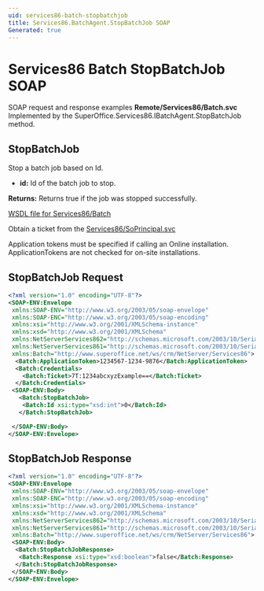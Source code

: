 ```yaml
---
uid: services86-batch-stopbatchjob
title: Services86.BatchAgent.StopBatchJob SOAP
Generated: true
---
```


# Services86 Batch StopBatchJob SOAP

SOAP request and response examples **Remote/Services86/Batch.svc**
Implemented by the <see cref="M:SuperOffice.Services86.IBatchAgent.StopBatchJob">SuperOffice.Services86.IBatchAgent.StopBatchJob</see> method.

## StopBatchJob

Stop a batch job based on Id.

* **id:** Id of the batch job to stop.

**Returns:** Returns true if the job was stopped successfully.


[WSDL file for Services86/Batch](../Services86-Batch.md)

Obtain a ticket from the [Services86/SoPrincipal.svc](../SoPrincipal/index.md)

Application tokens must be specified if calling an Online installation. ApplicationTokens are not checked for on-site installations.

## StopBatchJob Request

```xml
<?xml version="1.0" encoding="UTF-8"?>
<SOAP-ENV:Envelope
 xmlns:SOAP-ENV="http://www.w3.org/2003/05/soap-envelope"
 xmlns:SOAP-ENC="http://www.w3.org/2003/05/soap-encoding"
 xmlns:xsi="http://www.w3.org/2001/XMLSchema-instance"
 xmlns:xsd="http://www.w3.org/2001/XMLSchema"
 xmlns:NetServerServices862="http://schemas.microsoft.com/2003/10/Serialization/Arrays"
 xmlns:NetServerServices861="http://schemas.microsoft.com/2003/10/Serialization/"
 xmlns:Batch="http://www.superoffice.net/ws/crm/NetServer/Services86">
  <Batch:ApplicationToken>1234567-1234-9876</Batch:ApplicationToken>
  <Batch:Credentials>
    <Batch:Ticket>7T:1234abcxyzExample==</Batch:Ticket>
  </Batch:Credentials>
 <SOAP-ENV:Body>
   <Batch:StopBatchJob>
    <Batch:Id xsi:type="xsd:int">0</Batch:Id>
   </Batch:StopBatchJob>

 </SOAP-ENV:Body>
</SOAP-ENV:Envelope>

```


## StopBatchJob Response

```xml
<?xml version="1.0" encoding="UTF-8"?>
<SOAP-ENV:Envelope
 xmlns:SOAP-ENV="http://www.w3.org/2003/05/soap-envelope"
 xmlns:SOAP-ENC="http://www.w3.org/2003/05/soap-encoding"
 xmlns:xsi="http://www.w3.org/2001/XMLSchema-instance"
 xmlns:xsd="http://www.w3.org/2001/XMLSchema"
 xmlns:NetServerServices862="http://schemas.microsoft.com/2003/10/Serialization/Arrays"
 xmlns:NetServerServices861="http://schemas.microsoft.com/2003/10/Serialization/"
 xmlns:Batch="http://www.superoffice.net/ws/crm/NetServer/Services86">
 <SOAP-ENV:Body>
  <Batch:StopBatchJobResponse>
   <Batch:Response xsi:type="xsd:boolean">false</Batch:Response>
  </Batch:StopBatchJobResponse>
 </SOAP-ENV:Body>
</SOAP-ENV:Envelope>

```

